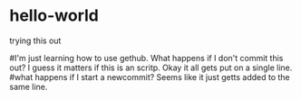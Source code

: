 # hello-world
trying this out

#I'm just learning how to use gethub. 
What happens if I don't commit this out? I guess it matters if this is an scritp. 
Okay it all gets put on a single line. 
#what happens if I start a newcommit? Seems like it just getts added to the same line. 
